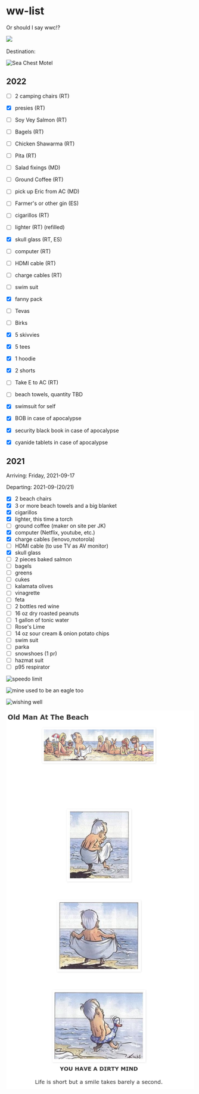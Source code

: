 # ww-list

Or should I say wwc!? 

![](https://media0.giphy.com/media/l4JyQJQ2e60y0gTN6/giphy.gif)


Destination:


![Sea Chest Motel](https://seachestmotel.com/wp-content/uploads/2022/06/sea-chest-motel-pool.jpg)


## 2022

- [ ] 2 camping chairs (RT)
- [x] presies (RT)
- [ ] Soy Vey Salmon (RT)
- [ ] Bagels (RT)
- [ ] Chicken Shawarma (RT)
- [ ] Pita (RT)
- [ ] Salad fixings (MD)
- [ ] Ground Coffee (RT)
- [ ] pick up Eric from AC (MD)
- [ ] Farmer's or other gin (ES)
- [ ] cigarillos (RT)
- [ ] lighter (RT) (refilled)
- [x] skull glass (RT, ES)
- [ ] computer (RT)
- [ ] HDMI cable (RT)
- [ ] charge cables (RT)
- [ ] swim suit 
- [x] fanny pack
- [ ] Tevas
- [ ] Birks
- [x] 5 skivvies
- [x] 5 tees
- [x] 1 hoodie
- [x] 2 shorts
- [ ] Take E to AC (RT)
- [ ] beach towels, quantity TBD
- [x] swimsuit for self
- [x] BOB in case of apocalypse
- [x] security black book in case of apocalypse
- [x] cyanide tablets in case of apocalypse



## 2021

Arriving: Friday, 2021-09-17

Departing: 2021-09-(20/21)

- [x] 2 beach chairs
- [x] 3 or more beach towels and a big blanket
- [x] cigarillos
- [x] lighter, this time a torch
- [ ] ground coffee (maker on site per JK)
- [x] computer (Netflix, youtube, etc.)
- [x] charge cables (lenovo,motorola)
- [ ] HDMI cable (to use TV as AV monitor)
- [x] skull glass
- [ ] 2 pieces baked salmon
- [ ] bagels
- [ ] greens
- [ ] cukes
- [ ] kalamata olives
- [ ] vinagrette
- [ ] feta
- [ ] 2 bottles red wine
- [ ] 16 oz dry roasted peanuts
- [ ] 1 gallon of tonic water
- [ ] Rose's Lime
- [ ] 14 oz sour cream & onion potato chips
- [ ] swim suit
- [ ] parka
- [ ] snowshoes (1 pr)
- [ ] hazmat suit
- [ ] p95 respirator
 
![speedo limit](https://render.fineartamerica.com/images/rendered/default/metal-print/6/8/break/images-medium-5/speedo-limit-21-years-marisa-acocella-marchetto.jpg)

![mine used to be an eagle too](https://cdn.dopl3r.com//media/memes_files/mine-used-to-be-an-eagle-too-trQTS.jpg)

![wishing well](https://i.etsystatic.com/15803407/r/il/6bbe7e/2535338937/il_794xN.2535338937_sc9l.jpg)

![old man at beach](old-man-at-beach.png)
